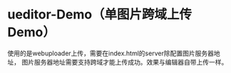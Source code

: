 # ueditor-Demo（单图片跨域上传Demo）
使用的是webuploader上传，需要在index.html的server除配置图片服务器地址，
图片服务器地址需要支持跨域才能上传成功。效果与编辑器自带上传一样。

